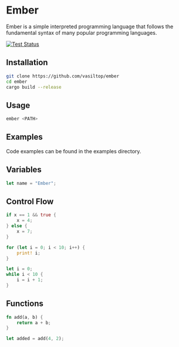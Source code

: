 # Ember

Ember is a simple interpreted programming language that follows the fundamental syntax of many popular programming languages.

[![Test Status](https://github.com/vasiltop/ember/workflows/test/badge.svg)](https://github.com/vasiltop/ember/actions)

## Installation

```bash
git clone https://github.com/vasiltop/ember
cd ember
cargo build --release
```

## Usage

```bash
ember <PATH>
```

## Examples

Code examples can be found in the examples directory.

## Variables

```rust
let name = "Ember";
```

## Control Flow

```rust
if x == 1 && true {
    x = 4;
} else {
    x = 7;
}

for (let i = 0; i < 10; i++) {
    print! i;
}

let i = 0;
while i < 10 {
    i = i + 1;
}
```

## Functions

```rust
fn add(a, b) {
    return a + b;
}

let added = add(4, 2);
```
